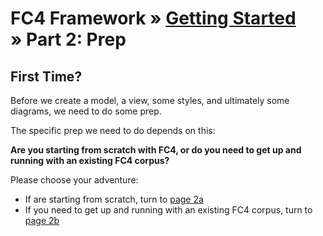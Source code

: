 # FC4 Framework » [Getting Started](index.md) » Part 2: Prep

## First Time?

Before we create a model, a view, some styles, and ultimately some diagrams, we
need to do some prep.

The specific prep we need to do depends on this:

**Are you starting from scratch with FC4, or do you need to get up and running
with an existing FC4 corpus?**

Please choose your adventure:

* If are starting from scratch, turn to
  [page 2a](prep-starting-from-scratch.md)
* If you need to get up and running with an existing FC4 corpus, turn to
  [page 2b](prep-existing-corpus.md)

